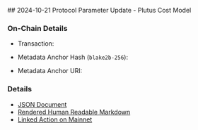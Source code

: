 ## 2024-10-21 Protocol Parameter Update - Plutus Cost Model

### On-Chain Details

- Transaction:

- Metadata Anchor Hash (`blake2b-256`):
- Metadata Anchor URI: 

### Details

- [JSON Document](./metadata.jsonld)
- [Rendered Human Readable Markdown](./metadata.jsonld.md)
- [Linked Action on Mainnet](../mainnet/2024-10-21-ppu-cost-model)
